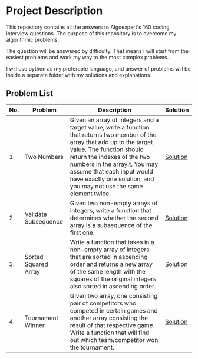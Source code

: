 # Project Description

This repository contains all the answers to Algoexpert's 160 coding interview questions.
The purpose of this repository is to overcome my algorithmic problems.

The question will be answered by difficulty. That means I will start from the easiest problems and work my way to the most complex problems.

I will use python as my preferable language, and answer of problems will be inside a separate folder with my solutions and explanations.

## Problem List

|No.|Problem|Description|Solution|
|---|---|---|---|
|1.|Two Numbers|Given an array of integers and a target value, write a function that returns two member of the array that add up to the target value. The function should return the indexes of the two numbers in the array.t. You may assume that each input would have exactly one solution, and you may not use the same element twice.|[Solution](https://github.com/n8fury/Algorithm_Problems/tree/master/01.two_numbers)|
|2.|Validate Subsequence|Given two non-empty arrays of integers, write a function that determines whether the second array is a subsequence of the first one.|[Solution](https://github.com/n8fury/Algorithm_Problems/tree/master/02.validate_subsequence)|
|3.|Sorted Squared Array|Write a function that takes in a non-empty array of integers that are sorted in ascending order and returns a new array of the same length with the squares of the original integers also sorted in ascending order.|[Solution](https://github.com/n8fury/Algorithm_Problems/tree/master/03.sorted_squared_array)|
|4.|Tournament Winner|Given two array, one  consisting pair of competitors who competed in certain games and another array consisting the result of that respective game. Write a function that will find out which team/competitor won the tournament. |[Solution](https://github.com/n8fury/Algorithm_Problems/tree/master/04.tournament_winner)|
